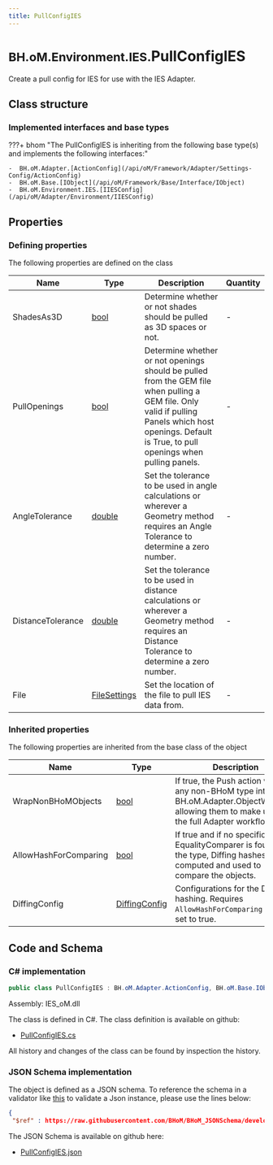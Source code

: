 ```yaml
---
title: PullConfigIES
---
```


# <small>BH.oM.Environment.IES.</small>**PullConfigIES**

Create a pull config for IES for use with the IES Adapter.

## Class structure

### Implemented interfaces and base types

???+ bhom "The PullConfigIES is inheriting from the following base type(s) and implements the following interfaces:"

    -  BH.oM.Adapter.[ActionConfig](/api/oM/Framework/Adapter/Settings-Config/ActionConfig)
    -  BH.oM.Base.[IObject](/api/oM/Framework/Base/Interface/IObject)
    -  BH.oM.Environment.IES.[IIESConfig](/api/oM/Adapter/Environment/IIESConfig)


## Properties



### Defining properties

The following properties are defined on the class

| Name             | Type             | Description      | Quantity         |
|------------------|------------------|------------------|------------------|
| ShadesAs3D | [bool](https://learn.microsoft.com/en-us/dotnet/api/System.Boolean?view=netstandard-2.0) | Determine whether or not shades should be pulled as 3D spaces or not. | - |
| PullOpenings | [bool](https://learn.microsoft.com/en-us/dotnet/api/System.Boolean?view=netstandard-2.0) | Determine whether or not openings should be pulled from the GEM file when pulling a GEM file. Only valid if pulling Panels which host openings. Default is True, to pull openings when pulling panels. | - |
| AngleTolerance | [double](https://learn.microsoft.com/en-us/dotnet/api/System.Double?view=netstandard-2.0) | Set the tolerance to be used in angle calculations or wherever a Geometry method requires an Angle Tolerance to determine a zero number. | - |
| DistanceTolerance | [double](https://learn.microsoft.com/en-us/dotnet/api/System.Double?view=netstandard-2.0) | Set the tolerance to be used in distance calculations or wherever a Geometry method requires an Distance Tolerance to determine a zero number. | - |
| File | [FileSettings](/api/oM/Framework/Adapter/FileSettings) | Set the location of the file to pull IES data from. | - |


### Inherited properties
The following properties are inherited from the base class of the object

| Name             | Type             | Description      | Quantity         |
|------------------|------------------|------------------|------------------|
| WrapNonBHoMObjects | [bool](https://learn.microsoft.com/en-us/dotnet/api/System.Boolean?view=netstandard-2.0) | If true, the Push action wraps any non-BHoM type into a BH.oM.Adapter.ObjectWrapper, allowing them to make use of the full Adapter workflow. | - |
| AllowHashForComparing | [bool](https://learn.microsoft.com/en-us/dotnet/api/System.Boolean?view=netstandard-2.0) | If true and if no specific EqualityComparer is found for the type, Diffing hashes are computed and used to compare the objects. | - |
| DiffingConfig | [DiffingConfig](/api/oM/Framework/Diffing/DiffingConfig) | Configurations for the Diffing hashing. Requires `AllowHashForComparing` to be set to true. | - |


## Code and Schema

### C# implementation

``` C# title="C#"
public class PullConfigIES : BH.oM.Adapter.ActionConfig, BH.oM.Base.IObject, BH.oM.Environment.IES.IIESConfig
```

Assembly: IES_oM.dll

The class is defined in C#. The class definition is available on github:

- [PullConfigIES.cs](https://github.com/BHoM/IES_Toolkit/blob/develop/IES_oM/PullConfigIES.cs)

All history and changes of the class can be found by inspection the history.
### JSON Schema implementation

The object is defined as a JSON schema. To reference the schema in a validator like [this](https://www.jsonschemavalidator.net/) to validate a Json instance, please use the lines below:

``` json title="JSON Schema"
{
 "$ref" : https://raw.githubusercontent.com/BHoM/BHoM_JSONSchema/develop/IES_oM/IES/PullConfigIES.json}
```

The JSON Schema is available on github here:

- [PullConfigIES.json](https://github.com/BHoM/BHoM_JSONSchema/blob/develop/IES_oM/IES/PullConfigIES.json)
